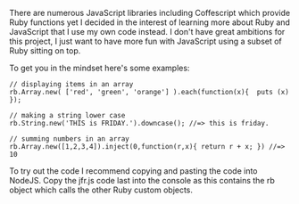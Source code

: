 There are numerous JavaScript libraries including Coffescript which provide Ruby functions yet I decided in the interest of learning more about Ruby and JavaScript that I use my own  code instead. I don't have great ambitions for this project, I just want to have more fun with JavaScript using a subset of Ruby sitting on top.

To get you in the mindset here's some examples:

    // displaying items in an array 
    rb.Array.new( ['red', 'green', 'orange'] ).each(function(x){  puts (x) });

    // making a string lower case
    rb.String.new('THIS is FRIDAY.').downcase(); //=> this is friday.

    // summing numbers in an array
    rb.Array.new([1,2,3,4]).inject(0,function(r,x){ return r + x; }) //=> 10

To try out the code I recommend copying and pasting the code into NodeJS. Copy the jfr.js code last into the console as this contains the rb object which calls the other Ruby custom objects. 
